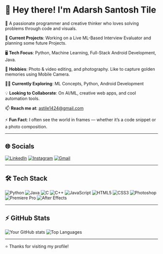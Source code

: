 
# 👋 Hey there! I'm Adarsh Santosh Tile

🎯 A passionate programmer and creative thinker who loves solving problems through code and visuals.

🚀 **Current Projects**: Working on a Live ML-Based Interview Evaluator and planning some future Projects.

🖥️ **Tech Focus**: Python, Machine Learning, Full-Stack Android Development, Java.

🎥 **Hobbies**: Photo & video editing, and photography. Like to capture golden memories using Mobile Camera.

🧑‍💻 **Currently Exploring**: ML Concepts, Python, Android Development

💡 **Looking to Collaborate**: On AI/ML, creative web apps, and cool automation tools.

📫 **Reach me at**: [astile1424@gmail.com](mailto:astile1424@gmail.com)

⚡ **Fun Fact**:  I often see the world in frames — whether it’s a code snippet or a photo composition.

---

## 🌐 Socials

[![LinkedIn](https://img.shields.io/badge/LinkedIn-0077B5?style=for-the-badge&logo=linkedin&logoColor=white)](https://www.linkedin.com/in/adarsh-santosh-tile-640259321/)
[![Instagram](https://img.shields.io/badge/Instagram-E4405F?style=for-the-badge&logo=instagram&logoColor=white)](your-insta-url)
[![Gmail](https://img.shields.io/badge/Gmail-D14836?style=for-the-badge&logo=gmail&logoColor=white)](mailto:astile1424@gmail.com)

---

## 🛠️ Tech Stack

![Python](https://img.shields.io/badge/Python-3776AB?style=for-the-badge&logo=python&logoColor=white)
![Java](https://img.shields.io/badge/Java-ED8B00?style=for-the-badge&logo=java&logoColor=white)
![C](https://img.shields.io/badge/C-00599C?style=for-the-badge&logo=c&logoColor=white)
![C++](https://img.shields.io/badge/C++-00599C?style=for-the-badge&logo=c%2B%2B&logoColor=white)
![JavaScript](https://img.shields.io/badge/JavaScript-F7DF1E?style=for-the-badge&logo=javascript&logoColor=black)
![HTML5](https://img.shields.io/badge/HTML5-E34F26?style=for-the-badge&logo=html5&logoColor=white)
![CSS3](https://img.shields.io/badge/CSS3-1572B6?style=for-the-badge&logo=css3&logoColor=white)
![Photoshop](https://img.shields.io/badge/Photoshop-31A8FF?style=for-the-badge&logo=adobe-photoshop&logoColor=white)
![Premiere Pro](https://img.shields.io/badge/Premiere_Pro-9999FF?style=for-the-badge&logo=adobe-premiere-pro&logoColor=white)
![After Effects](https://img.shields.io/badge/After_Effects-9999FF?style=for-the-badge&logo=adobe-after-effects&logoColor=white)


---

## ⚡ GitHub Stats

![Your GitHub stats](https://github-readme-stats.vercel.app/api?username=AdarshSanskar&show_icons=true&theme=radical)
![Top Languages](https://github-readme-stats.vercel.app/api/top-langs/?username=AdarshSanskar&layout=compact&theme=radical)


---

⭐️ Thanks for visiting my profile!
